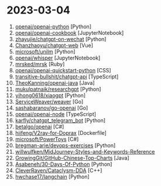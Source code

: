 # 2023-03-04

1. [openai/openai-python](https://github.com/openai/openai-python "The OpenAI Python library provides convenient access to the OpenAI API from applications written in the Python language.") [Python]
2. [openai/openai-cookbook](https://github.com/openai/openai-cookbook "Examples and guides for using the OpenAI API") [JupyterNotebook]
3. [zhayujie/chatgpt-on-wechat](https://github.com/zhayujie/chatgpt-on-wechat "使用ChatGPT搭建微信聊天机器人，基于ChatGPT3.5 API和itchat实现。Wechat robot based on ChatGPT, which using OpenAI api and itchat library.") [Python]
4. [Chanzhaoyu/chatgpt-web](https://github.com/Chanzhaoyu/chatgpt-web "用 Express 和 Vue3 搭建的 ChatGPT 演示网页") [Vue]
5. [microsoft/unilm](https://github.com/microsoft/unilm "Large-scale Self-supervised Pre-training Across Tasks, Languages, and Modalities") [Python]
6. [openai/whisper](https://github.com/openai/whisper "Robust Speech Recognition via Large-Scale Weak Supervision") [JupyterNotebook]
7. [mrsked/mrsk](https://github.com/mrsked/mrsk "Deploy web apps anywhere.") [Ruby]
8. [openai/openai-quickstart-python](https://github.com/openai/openai-quickstart-python "Python example app from the OpenAI API quickstart tutorial") [CSS]
9. [transitive-bullshit/chatgpt-api](https://github.com/transitive-bullshit/chatgpt-api "Node.js client for the official ChatGPT API. 🔥") [TypeScript]
10. [TheoKanning/openai-java](https://github.com/TheoKanning/openai-java "OpenAI GPT-3 Api Client in Java") [Java]
11. [mukulpatnaik/researchgpt](https://github.com/mukulpatnaik/researchgpt "An open-source LLM based research assistant that allows you to have a conversation with a research paper") [Python]
12. [yihong0618/xiaogpt](https://github.com/yihong0618/xiaogpt "play chatgpt with xiaomi ai speaker") [Python]
13. [ServiceWeaver/weaver](https://github.com/ServiceWeaver/weaver "Programming framework for writing and deploying cloud applications.") [Go]
14. [sashabaranov/go-openai](https://github.com/sashabaranov/go-openai "OpenAI ChatGPT, GPT-3, DALL·E, Whisper API wrapper for Go") [Go]
15. [openai/openai-node](https://github.com/openai/openai-node "Node.js library for the OpenAI API") [TypeScript]
16. [karfly/chatgpt_telegram_bot](https://github.com/karfly/chatgpt_telegram_bot "") [Python]
17. [betalgo/openai](https://github.com/betalgo/openai "Open AI ChatGPT, GPT-3 and DALL-E dotnet SDK") [C#]
18. [hiifeng/V2ray-for-Doprax](https://github.com/hiifeng/V2ray-for-Doprax "The tool can install v2ray on the Doprax, including VMess and VLess protocols, it will automatically switch IP, you need to fork this projects, read readme.md and run it. Create By ifeng.") [Dockerfile]
19. [microsoft/PowerToys](https://github.com/microsoft/PowerToys "Windows system utilities to maximize productivity") [C#]
20. [bregman-arie/devops-exercises](https://github.com/bregman-arie/devops-exercises "Linux, Jenkins, AWS, SRE, Prometheus, Docker, Python, Ansible, Git, Kubernetes, Terraform, OpenStack, SQL, NoSQL, Azure, GCP, DNS, Elastic, Network, Virtualization. DevOps Interview Questions") [Python]
21. [willwulfken/MidJourney-Styles-and-Keywords-Reference](https://github.com/willwulfken/MidJourney-Styles-and-Keywords-Reference "A reference containing Styles and Keywords that you can use with MidJourney AI. There are also pages showing resolution comparison, image weights, and much more!") 
22. [GrowingGit/GitHub-Chinese-Top-Charts](https://github.com/GrowingGit/GitHub-Chinese-Top-Charts "🇨🇳 GitHub中文排行榜，各语言分设「软件 | 资料」榜单，精准定位中文好项目。各取所需，高效学习。") [Java]
23. [Asabeneh/30-Days-Of-Python](https://github.com/Asabeneh/30-Days-Of-Python "30 days of Python programming challenge is a step-by-step guide to learn the Python programming language in 30 days. This challenge may take more than100 days, follow your own pace.") [Python]
24. [CleverRaven/Cataclysm-DDA](https://github.com/CleverRaven/Cataclysm-DDA "Cataclysm - Dark Days Ahead. A turn-based survival game set in a post-apocalyptic world.") [C++]
25. [hwchase17/langchain](https://github.com/hwchase17/langchain "⚡ Building applications with LLMs through composability ⚡") [Python]
